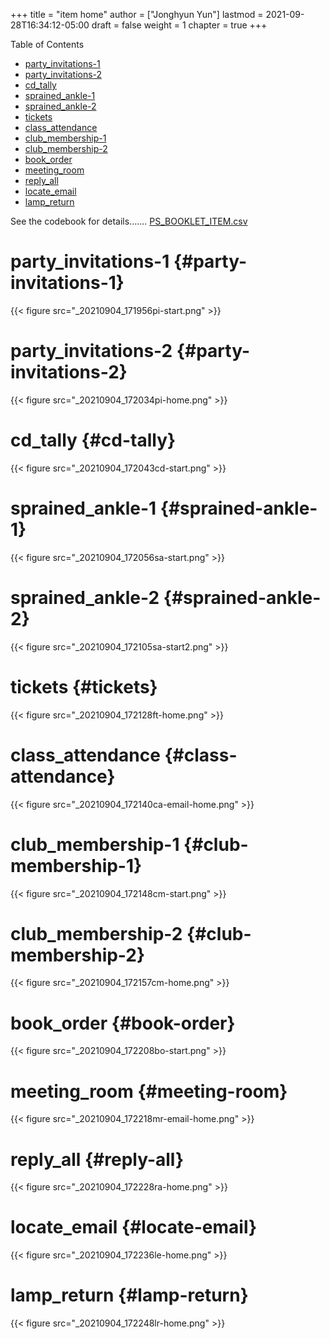 +++
title = "item home"
author = ["Jonghyun Yun"]
lastmod = 2021-09-28T16:34:12-05:00
draft = false
weight = 1
chapter = true
+++

<div class="ox-hugo-toc toc">
<div></div>

<div class="heading">Table of Contents</div>

- [party\_invitations-1](#party-invitations-1)
- [party\_invitations-2](#party-invitations-2)
- [cd\_tally](#cd-tally)
- [sprained\_ankle-1](#sprained-ankle-1)
- [sprained\_ankle-2](#sprained-ankle-2)
- [tickets](#tickets)
- [class\_attendance](#class-attendance)
- [club\_membership-1](#club-membership-1)
- [club\_membership-2](#club-membership-2)
- [book\_order](#book-order)
- [meeting\_room](#meeting-room)
- [reply\_all](#reply-all)
- [locate\_email](#locate-email)
- [lamp\_return](#lamp-return)

</div>
<!--endtoc-->

See the codebook for details....... [PS\_BOOKLET\_ITEM.csv](data/PIAAC_cleaned_data_1110/Problem_solving/PS_BOOKLET_ITEM.csv)


# party\_invitations-1 {#party-invitations-1}

{{< figure src="_20210904_171956pi-start.png" >}}


# party\_invitations-2 {#party-invitations-2}

{{< figure src="_20210904_172034pi-home.png" >}}


# cd\_tally {#cd-tally}

{{< figure src="_20210904_172043cd-start.png" >}}


# sprained\_ankle-1 {#sprained-ankle-1}

{{< figure src="_20210904_172056sa-start.png" >}}


# sprained\_ankle-2 {#sprained-ankle-2}

{{< figure src="_20210904_172105sa-start2.png" >}}


# tickets {#tickets}

{{< figure src="_20210904_172128ft-home.png" >}}


# class\_attendance {#class-attendance}

{{< figure src="_20210904_172140ca-email-home.png" >}}


# club\_membership-1 {#club-membership-1}

{{< figure src="_20210904_172148cm-start.png" >}}


# club\_membership-2 {#club-membership-2}

{{< figure src="_20210904_172157cm-home.png" >}}


# book\_order {#book-order}

{{< figure src="_20210904_172208bo-start.png" >}}


# meeting\_room {#meeting-room}

{{< figure src="_20210904_172218mr-email-home.png" >}}


# reply\_all {#reply-all}

{{< figure src="_20210904_172228ra-home.png" >}}


# locate\_email {#locate-email}

{{< figure src="_20210904_172236le-home.png" >}}


# lamp\_return {#lamp-return}

{{< figure src="_20210904_172248lr-home.png" >}}
